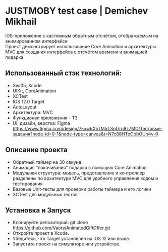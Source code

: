 # JUSTMOBY test case | Demichev Mikhail
iOS-приложение с кастомным обратным отсчётом, отображаемым на анимированном интерфейсе                                         
Проект демонстрирует использование Core Animation и архитектуры MVC для создания интерфейса с отсчётом времени и анимацией подарка

## Использованный стэк технологий:
- Swift5, Xcode
- UIKit, CoreAnimation
- XCTest
- IOS 12.0 Target
- AutoLayout
- Архитектура: MVC
- Функционал приложения - ТЗ
- UI, дизайн, верстка: Figma                                          
https://www.figma.com/design/7Faw6XnTM5TSqI7rn8z7MO/Тестовые-задания?node-id=0-1&node-type=canvas&t=N7c88HToObbOUh4v-0

## Описание проекта 
- Обратный таймер на 30 секунд
- Анимация "покачивания" подарка с помощью Core Animation
- Модульная структура: модель, представление и контроллер разделены по архитектуре MVC для удобного управления кодом и тестирования
- Базовые Unit-тесты для проверки работы таймера и его логики
- XCTest для модульных тестов

## Установка и Запуск
- Клонируйте репозиторий: git clone https://github.com/Vaory/AnimatedGiftOffer.git
- Откройте проект в Xcode.
- Убедитесь, что Target установлен на iOS 12 или выше.
- Запустите проект на симуляторе или устройстве.

